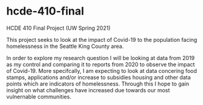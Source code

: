 # hcde-410-final
HCDE 410 Final Project (UW Spring 2021)

This project seeks to look at the impact of Covid-19 to the population facing homelessness in the Seattle King County area.

In order to explore my research question I will be looking at data from 2019 as my control and comparing it to reports from 2020 to observe the impact of Covid-19. More specifcally, I am expecting to look at data concering food stamps, applications and/or increase to subsidies housing and other data points which are indicators of homelessness. Through this I hope to gain insight on what challenges have increased due towards our most vulnernable communities.
